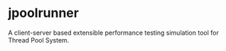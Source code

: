 # jpoolrunner
A client-server based extensible performance testing simulation tool for Thread Pool System.
